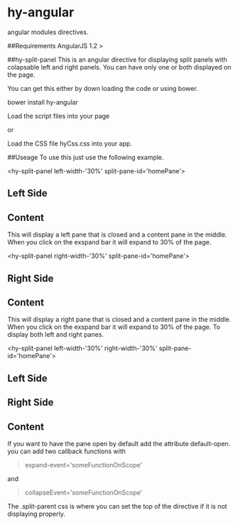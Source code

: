 hy-angular
==========

angular modules directives.

##Requirements
AngularJS 1.2 >


##hy-split-panel
This is an angular directive for displaying split panels with colapsable left and right panels.  You can have only one
or both displayed on the page.

You can get this either by down loading the code or using bower.

  bower install hy-angular
  
Load the script files into your page

  <script type="text/javascript" src="bower_components/hy-angular/bin/hy-angular.js"></script>
  or
  <script type="text/javascript" src="bower_components/hy-angular/bin/hy-angular.min.js"></script>
  
Load the CSS file hyCss.css into your app.

  <link rel="stylesheet" href="bower_components/hy-angular/css/hyCss.css" />
  
##Useage
To use this just use the following example.

  <hy-split-panel left-width-'30%' split-pane-id='homePane'>
    <div class='leftPane'>
      <h2>Left Side</h2>
    </div>
    <div class='contentPane'>
      <h2>Content</h2>
    </div>
  </hy-split-panel>
  
This will display a left pane that is closed and a content pane in the middle.  When you click on the exspand bar it
will expand to 30% of the page.


  <hy-split-panel right-width-'30%' split-pane-id='homePane'>
    <div class='rightPane'>
      <h2>Right Side</h2>
    </div>
    <div class='contentPane'>
      <h2>Content</h2>
    </div>
  </hy-split-panel>
  
This will display a right pane that is closed and a content pane in the middle.  When you click on the exspand bar it
will expand to 30% of the page.
To display both left and right panes.

  <hy-split-panel left-width-'30%' right-width-'30%' split-pane-id='homePane'>
    <div class='leftPane'>
      <h2>Left Side</h2>
    </div>
    <div class='rightPane'>
      <h2>Right Side</h2>
    </div>
    <div class='contentPane'>
      <h2>Content</h2>
    </div>
  </hy-split-panel>

If you want to have the pane open by default add the attribute default-open.  you can add two callback functions with 

>expand-event='someFunctionOnScope' 

and 

>collapseEvent='someFunctionOnScope'  

The .split-parent css is where you can set the top of the directive if it is not displaying properly.
